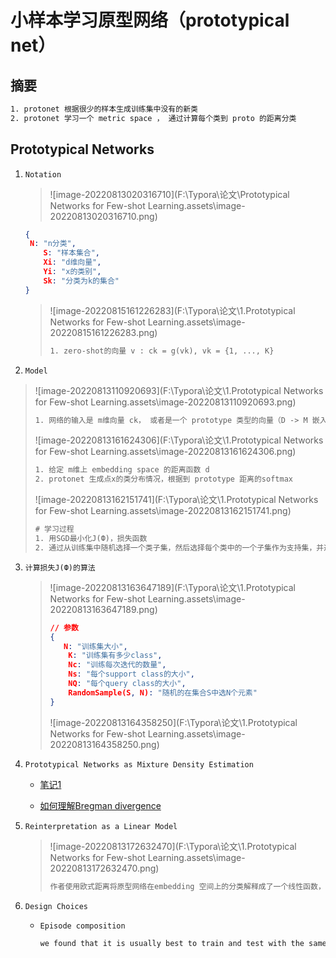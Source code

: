 # 小样本学习原型网络（prototypical net）



## 摘要

```tex
1. protonet 根据很少的样本生成训练集中没有的新类
2. protonet 学习一个 metric space ， 通过计算每个类到 proto 的距离分类
```



## Prototypical Networks

1. `Notation`

   > ![image-20220813020316710](F:\Typora\论文\Prototypical Networks for Few-shot Learning.assets\image-20220813020316710.png)
   
   ```json
   {
   	N: "n分类",
       S: "样本集合",
       Xi: "d维向量",
       Yi: "x的类别",
       Sk: "分类为k的集合"
   }
   ```
   
   > ![image-20220815161226283](F:\Typora\论文\1.Prototypical Networks for Few-shot Learning.assets\image-20220815161226283.png)
   >
   > ```tex
   > 1. zero-shot的向量 v : ck = g(vk), vk = {1, ..., K}
   > ```
   >
   > 
   
2.  `Model`

   > ![image-20220813110920693](F:\Typora\论文\1.Prototypical Networks for Few-shot Learning.assets\image-20220813110920693.png)
   >
   > ```tex
   > 1. 网络的输入是 m维向量 ck， 或者是一个 prototype 类型的向量（D -> M 嵌入空间的均值向量）
   > ```
   >
   > ![image-20220813161624306](F:\Typora\论文\1.Prototypical Networks for Few-shot Learning.assets\image-20220813161624306.png)
   >
   > ```tex
   > 1. 给定 m维上 embedding space 的距离函数 d
   > 2. protonet 生成点x的类分布情况，根据到 prototype 距离的softmax
   > ```
   >
   > ![image-20220813162151741](F:\Typora\论文\1.Prototypical Networks for Few-shot Learning.assets\image-20220813162151741.png)
   >
   > 
   >
   > ```tex
   > # 学习过程
   > 1. 用SGD最小化J(Ф)，损失函数
   > 2. 通过从训练集中随机选择一个类子集，然后选择每个类中的一个子集作为支持集，并选择剩余部分的子集作为查询点，形成训练集
   > ```

3. `计算损失J(Ф)的算法`

   > ![image-20220813163647189](F:\Typora\论文\1.Prototypical Networks for Few-shot Learning.assets\image-20220813163647189.png)
   >
   > ```json
   > // 参数
   > {
   > 	N: "训练集大小",
   >     K: "训练集有多少class",
   >     Nc: "训练每次迭代的数量",
   >     Ns: "每个support class的大小",
   >     NQ: "每个query class的大小",
   >     RandomSample(S, N): "随机的在集合S中选N个元素"
   > }
   > ```
   >
   > ![image-20220813164358250](F:\Typora\论文\1.Prototypical Networks for Few-shot Learning.assets\image-20220813164358250.png)

4. `Prototypical Networks as Mixture Density Estimation`

   - [笔记1](https://zhuanlan.zhihu.com/p/410289164)

   - [如何理解Bregman divergence](https://www.zhihu.com/question/22426561/answer/209945856)

5. `Reinterpretation as a Linear Model`

   > ![image-20220813172632470](F:\Typora\论文\1.Prototypical Networks for Few-shot Learning.assets\image-20220813172632470.png)
   >
   > ```tex
   > 作者使用欧式距离将原型网络在embedding 空间上的分类解释成了一个线性函数，同时他认为所有的非线性计算都在f(Ф) 中进行，且认为使用欧式距离使得方法更加简单有效。
   > ```

6. `Design Choices`

   - `Episode composition`

     ```tex
     we found that it is usually best to train and test with the same “shot” number.
     ```
